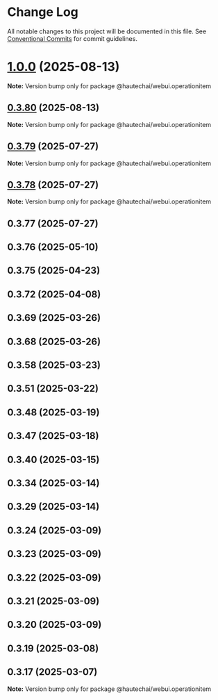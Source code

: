 # Change Log

All notable changes to this project will be documented in this file.
See [Conventional Commits](https://conventionalcommits.org) for commit guidelines.

# [1.0.0](https://github.com/HautechAI/webui/compare/@hautechai/webui.operationitem@0.3.80...@hautechai/webui.operationitem@1.0.0) (2025-08-13)

**Note:** Version bump only for package @hautechai/webui.operationitem

## [0.3.80](https://github.com/HautechAI/webui/compare/@hautechai/webui.operationitem@0.3.79...@hautechai/webui.operationitem@0.3.80) (2025-08-13)

**Note:** Version bump only for package @hautechai/webui.operationitem

## [0.3.79](https://github.com/HautechAI/webui/compare/@hautechai/webui.operationitem@0.3.78...@hautechai/webui.operationitem@0.3.79) (2025-07-27)

**Note:** Version bump only for package @hautechai/webui.operationitem

## [0.3.78](https://github.com/HautechAI/webui/compare/@hautechai/webui.operationitem@0.3.77...@hautechai/webui.operationitem@0.3.78) (2025-07-27)

**Note:** Version bump only for package @hautechai/webui.operationitem

## 0.3.77 (2025-07-27)

## 0.3.76 (2025-05-10)

## 0.3.75 (2025-04-23)

## 0.3.72 (2025-04-08)

## 0.3.69 (2025-03-26)

## 0.3.68 (2025-03-26)

## 0.3.58 (2025-03-23)

## 0.3.51 (2025-03-22)

## 0.3.48 (2025-03-19)

## 0.3.47 (2025-03-18)

## 0.3.40 (2025-03-15)

## 0.3.34 (2025-03-14)

## 0.3.29 (2025-03-14)

## 0.3.24 (2025-03-09)

## 0.3.23 (2025-03-09)

## 0.3.22 (2025-03-09)

## 0.3.21 (2025-03-09)

## 0.3.20 (2025-03-09)

## 0.3.19 (2025-03-08)

## 0.3.17 (2025-03-07)

**Note:** Version bump only for package @hautechai/webui.operationitem
